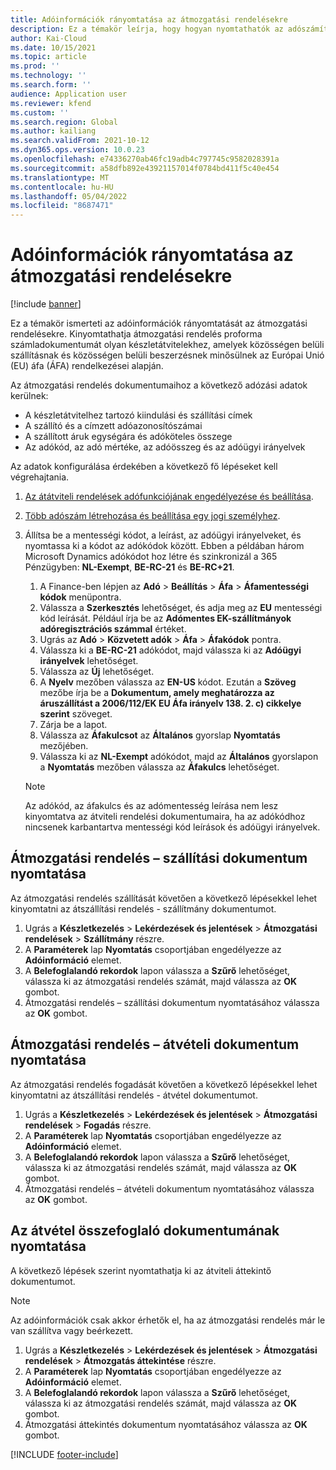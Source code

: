 ```yaml
---
title: Adóinformációk rányomtatása az átmozgatási rendelésekre
description: Ez a témakör leírja, hogy hogyan nyomtathatók az adószámítási szolgáltatás által meghatározott adóinformációk az átmozgatási rendelések dokumentumaira.
author: Kai-Cloud
ms.date: 10/15/2021
ms.topic: article
ms.prod: ''
ms.technology: ''
ms.search.form: ''
audience: Application user
ms.reviewer: kfend
ms.custom: ''
ms.search.region: Global
ms.author: kailiang
ms.search.validFrom: 2021-10-12
ms.dyn365.ops.version: 10.0.23
ms.openlocfilehash: e74336270ab46fc19adb4c797745c9582028391a
ms.sourcegitcommit: a58dfb892e43921157014f0784bd411f5c40e454
ms.translationtype: MT
ms.contentlocale: hu-HU
ms.lasthandoff: 05/04/2022
ms.locfileid: "8687471"
---
```

# <a name="print-tax-information-on-transfer-order-documents"></a>Adóinformációk rányomtatása az átmozgatási rendelésekre

[!include [banner](../../includes/banner.md)]

Ez a témakör ismerteti az adóinformációk rányomtatását az átmozgatási rendelésekre. Kinyomtathatja átmozgatási rendelés proforma számladokumentumát olyan készletátvitelekhez, amelyek közösségen belüli szállításnak és közösségen belüli beszerzésnek minősülnek az Európai Unió (EU) áfa (ÁFA) rendelkezései alapján. 

Az átmozgatási rendelés dokumentumaihoz a következő adózási adatok kerülnek:

- A készletátvitelhez tartozó kiindulási és szállítási címek
- A szállító és a címzett adóazonosítószámai
- A szállított áruk egységára és adóköteles összege
- Az adókód, az adó mértéke, az adóösszeg és az adóügyi irányelvek

Az adatok konfigurálása érdekében a következő fő lépéseket kell végrehajtania.

1. [Az átátviteli rendelések adófunkciójának engedélyezése és beállítása](tasks/Tax-feature-support-for-transfer-order.md).
2. [Több adószám létrehozása és beállítása egy jogi személyhez](emea-multiple-vat-registration-numbers.md).
3. Állítsa be a mentességi kódot, a leírást, az adóügyi irányelveket, és nyomtassa ki a kódot az adókódok között. Ebben a példában három Microsoft Dynamics adókódot hoz létre és szinkronizál a 365 Pénzügyben: **NL-Exempt**, **BE-RC-21** és **BE-RC+21**.

    1. A Finance-ben lépjen az **Adó** \> **Beállítás** \> **Áfa** \> **Áfamentességi kódok** menüpontra.
    2. Válassza a **Szerkesztés** lehetőséget, és adja meg az **EU** mentességi kód leírását. Például írja be az **Adómentes EK-szállítmányok adóregisztrációs számmal** értéket.
    3. Ugrás az **Adó** \> **Közvetett adók** \> **Áfa** \> **Áfakódok** pontra.
    4. Válassza ki a **BE-RC-21** adókódot, majd válassza ki az **Adóügyi irányelvek** lehetőséget.
    5. Válassza az **Új** lehetőséget.
    6. A **Nyelv** mezőben válassza az **EN-US** kódot. Ezután a **Szöveg** mezőbe írja be a **Dokumentum, amely meghatározza az áruszállítást a 2006/112/EK EU Áfa irányelv 138. 2. c) cikkelye szerint** szöveget.
    7. Zárja be a lapot.
    8. Válassza az **Áfakulcsot** az **Általános** gyorslap **Nyomtatás** mezőjében.
    8. Válassza ki az **NL-Exempt** adókódot, majd az **Általános** gyorslapon a **Nyomtatás** mezőben válassza az **Áfakulcs** lehetőséget.

    > [!NOTE] 
    > Az adókód, az áfakulcs és az adómentesség leírása nem lesz kinyomtatva az átviteli rendelési dokumentumaira, ha az adókódhoz nincsenek karbantartva mentességi kód leírások és adóügyi irányelvek.

## <a name="print-the-transfer-order---shipment-document"></a>Átmozgatási rendelés – szállítási dokumentum nyomtatása

Az átmozgatási rendelés szállítását követően a következő lépésekkel lehet kinyomtatni az átszállítási rendelés - szállítmány dokumentumot.

1. Ugrás a **Készletkezelés** \> **Lekérdezések és jelentések** \> **Átmozgatási rendelések** \> **Szállítmány** részre.
2. A **Paraméterek** lap **Nyomtatás** csoportjában engedélyezze az **Adóinformáció** elemet.
3. A **Belefoglalandó rekordok** lapon válassza a **Szűrő** lehetőséget, válassza ki az átmozgatási rendelés számát, majd válassza az **OK** gombot.
4. Átmozgatási rendelés – szállítási dokumentum nyomtatásához válassza az **OK** gombot.

## <a name="print-the-transfer-order---receipt-document"></a>Átmozgatási rendelés – átvételi dokumentum nyomtatása

Az átmozgatási rendelés fogadását követően a következő lépésekkel lehet kinyomtatni az átszállítási rendelés - átvétel dokumentumot.

1. Ugrás a **Készletkezelés** \> **Lekérdezések és jelentések** \> **Átmozgatási rendelések** \> **Fogadás** részre.
2. A **Paraméterek** lap **Nyomtatás** csoportjában engedélyezze az **Adóinformáció** elemet.
3. A **Belefoglalandó rekordok** lapon válassza a **Szűrő** lehetőséget, válassza ki az átmozgatási rendelés számát, majd válassza az **OK** gombot.
4. Átmozgatási rendelés – átvételi dokumentum nyomtatásához válassza az **OK** gombot.

## <a name="print-the-transfer-overview-document"></a>Az átvétel összefoglaló dokumentumának nyomtatása

A következő lépések szerint nyomtathatja ki az átviteli áttekintő dokumentumot.

> [!NOTE]
> Az adóinformációk csak akkor érhetők el, ha az átmozgatási rendelés már le van szállítva vagy beérkezett.

1. Ugrás a **Készletkezelés** \> **Lekérdezések és jelentések** \> **Átmozgatási rendelések** \> **Átmozgatás áttekintése** részre.
2. A **Paraméterek** lap **Nyomtatás** csoportjában engedélyezze az **Adóinformáció** elemet.
3. A **Belefoglalandó rekordok** lapon válassza a **Szűrő** lehetőséget, válassza ki az átmozgatási rendelés számát, majd válassza az **OK** gombot.
4. Átmozgatási áttekintés dokumentum nyomtatásához válassza az **OK** gombot.

[!INCLUDE [footer-include](../../includes/footer-banner.md)]
